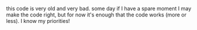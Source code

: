 this code is very old and very bad. some day if I have a spare moment I may make the code right, but for now it's enough that the code works (more or less). I know my priorities!

